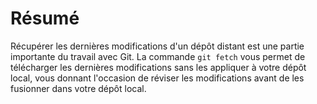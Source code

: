 # Résumé

Récupérer les dernières modifications d'un dépôt distant est une partie importante du travail avec Git. La commande `git fetch` vous permet de télécharger les dernières modifications sans les appliquer à votre dépôt local, vous donnant l'occasion de réviser les modifications avant de les fusionner dans votre dépôt local.

